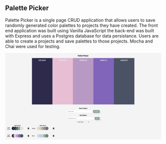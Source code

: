 ## Palette Picker

Palette Picker is a single page CRUD application that allows users to save randomly generated color palettes to projects they have created. The front end application was built using Vanilla JavaScript the back-end was built with Express and uses a Postgres database for data persistance. Users are able to create a projects and save palettes to those projects. Mocha and Chai were used for testing.

![Desktop View](public/images/screenshot.png)
